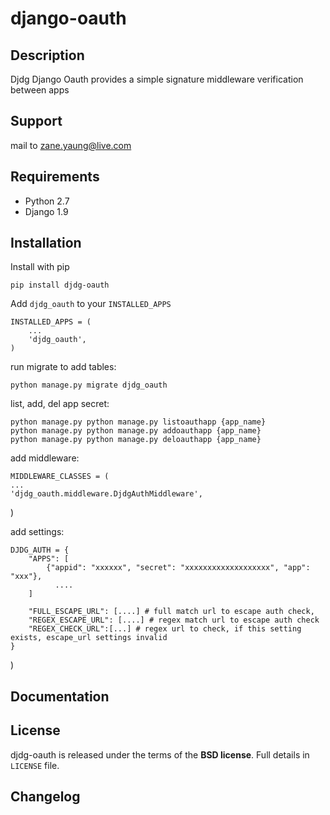 # django-oauth

Description
--------
Djdg Django Oauth provides a simple signature middleware verification between apps

Support
-------
mail to zane.yaung@live.com

Requirements
------------

* Python 2.7
* Django  1.9

Installation
------------

Install with pip

    pip install djdg-oauth

Add `djdg_oauth` to your `INSTALLED_APPS`


    INSTALLED_APPS = (
        ...
        'djdg_oauth',
    )

run migrate to add tables:


    python manage.py migrate djdg_oauth


list, add, del app secret:

    python manage.py python manage.py listoauthapp {app_name}
    python manage.py python manage.py addoauthapp {app_name}
    python manage.py python manage.py deloauthapp {app_name}

add middleware:

    MIDDLEWARE_CLASSES = (
    ...
    'djdg_oauth.middleware.DjdgAuthMiddleware',
)

add settings:

    DJDG_AUTH = {
        "APPS": [
            {"appid": "xxxxxx", "secret": "xxxxxxxxxxxxxxxxxxx", "app": "xxx"},
              ....
        ]

        "FULL_ESCAPE_URL": [....] # full match url to escape auth check,
        "REGEX_ESCAPE_URL": [....] # regex match url to escape auth check
        "REGEX_CHECK_URL":[...] # regex url to check, if this setting exists, escape_url settings invalid
    }
)

Documentation
--------------


License
-------

djdg-oauth is released under the terms of the **BSD license**. Full details in ``LICENSE`` file.

Changelog
---------
